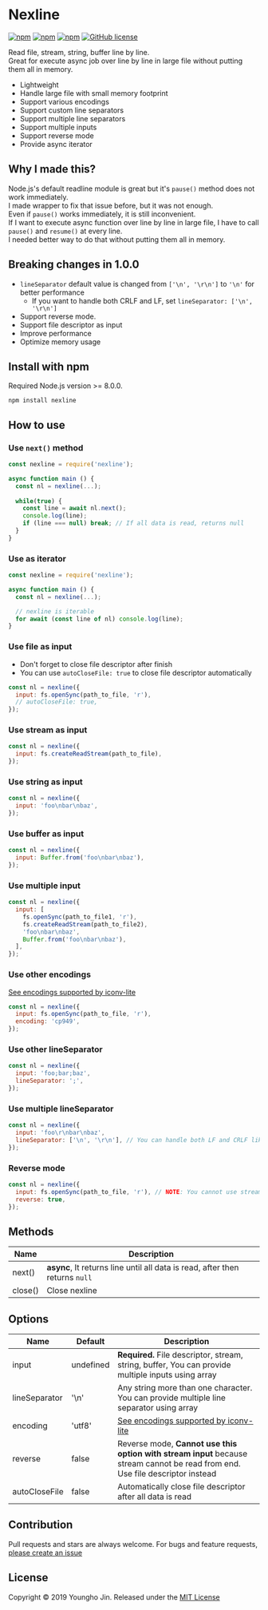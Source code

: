 # Nexline
[![npm](https://img.shields.io/npm/v/nexline.svg)](https://www.npmjs.com/package/nexline)
[![npm](https://img.shields.io/node/v/nexline.svg)](https://www.npmjs.com/package/nexline)
[![npm](https://img.shields.io/npm/dt/nexline.svg)](https://www.npmjs.com/package/nexline)
[![GitHub license](https://img.shields.io/github/license/sharpart555/nexline.svg)](https://github.com/sharpart555/nexline/blob/master/LICENSE)



Read file, stream, string, buffer line by line.\
Great for execute async job over line by line in large file without putting them all in memory.

* Lightweight
* Handle large file with small memory footprint
* Support various encodings
* Support custom line separators
* Support multiple line separators
* Support multiple inputs
* Support reverse mode
* Provide async iterator 

## Why I made this?
Node.js's default readline module is great but it's `pause()` method does not work immediately.\
I made wrapper to fix that issue before, but it was not enough.\
Even if `pause()` works immediately, it is still inconvenient.\
If I want to execute async function over line by line in large file, I have to call `pause()` and `resume()` at every line.\
I needed better way to do that without putting them all in memory.

## Breaking changes in 1.0.0
* `lineSeparator` default value is changed from `['\n', '\r\n']` to `'\n'` for better performance
  * If you want to handle both CRLF and LF, set `lineSeparator: ['\n', '\r\n']`
* Support reverse mode.
* Support file descriptor as input
* Improve performance
* Optimize memory usage

## Install with npm
Required Node.js version >= 8.0.0.
```
npm install nexline
```
 
## How to use
### Use `next()` method
```js
const nexline = require('nexline');

async function main () {
  const nl = nexline(...);
  
  while(true) {
    const line = await nl.next();
    console.log(line);
    if (line === null) break; // If all data is read, returns null
  }
}
```

### Use as iterator
```js
const nexline = require('nexline');

async function main () {
  const nl = nexline(...);

  // nexline is iterable
  for await (const line of nl) console.log(line);
}
```

### Use file as input
* Don't forget to close file descriptor after finish
* You can use `autoCloseFile: true` to close file descriptor automatically
```js
const nl = nexline({
  input: fs.openSync(path_to_file, 'r'),
  // autoCloseFile: true,
});
```

### Use stream as input
```js
const nl = nexline({
  input: fs.createReadStream(path_to_file),
});
```

### Use string as input
```js
const nl = nexline({
  input: 'foo\nbar\nbaz',
});
```

### Use buffer as input
```js
const nl = nexline({
  input: Buffer.from('foo\nbar\nbaz'),
});
```

### Use multiple input
```js
const nl = nexline({
  input: [
    fs.openSync(path_to_file1, 'r'),
    fs.createReadStream(path_to_file2),
    'foo\nbar\nbaz',
    Buffer.from('foo\nbar\nbaz'),
  ],
});
```

### Use other encodings
[See encodings supported by iconv-lite](https://github.com/ashtuchkin/iconv-lite/wiki/Supported-Encodings)
```js
const nl = nexline({
  input: fs.openSync(path_to_file, 'r'), 
  encoding: 'cp949',
});
```

### Use other lineSeparator
```js
const nl = nexline({
  input: 'foo;bar;baz', 
  lineSeparator: ';',
});
```

### Use multiple lineSeparator
```js
const nl = nexline({
  input: 'foo\r\nbar\nbaz', 
  lineSeparator: ['\n', '\r\n'], // You can handle both LF and CRLF like this.
});
```

### Reverse mode
```js
const nl = nexline({
  input: fs.openSync(path_to_file, 'r'), // NOTE: You cannot use stream in reverse mode. 
  reverse: true, 
});
```

## Methods
| Name          |  Description    |
| ------------- | --------------- |
| next()        | **async**, It returns line until all data is read, after then returns `null`  |
| close()        | Close nexline |

## Options
| Name          | Default                     |  Description    |
| ------------- | --------------------------- | --------------- |
| input         | undefined                   | **Required.** File descriptor, stream, string, buffer, You can provide multiple inputs using array |
| lineSeparator | '\n'                         | Any string more than one character. You can provide multiple line separator using array |
| encoding      | 'utf8'                      | [See encodings supported by iconv-lite](https://github.com/ashtuchkin/iconv-lite/wiki/Supported-Encodings) |
| reverse       | false                       | Reverse mode, **Cannot use this option with stream input** because stream cannot be read from end. Use file descriptor instead |
| autoCloseFile | false                       | Automatically close file descriptor after all data is read |

## Contribution
Pull requests and stars are always welcome. For bugs and feature requests, [please create an issue](https://github.com/sharpart555/nexline/issues/new)

## License
Copyright &copy; 2019 Youngho Jin. Released under the [MIT License](https://github.com/sharpart555/nexline/blob/master/LICENSE)
